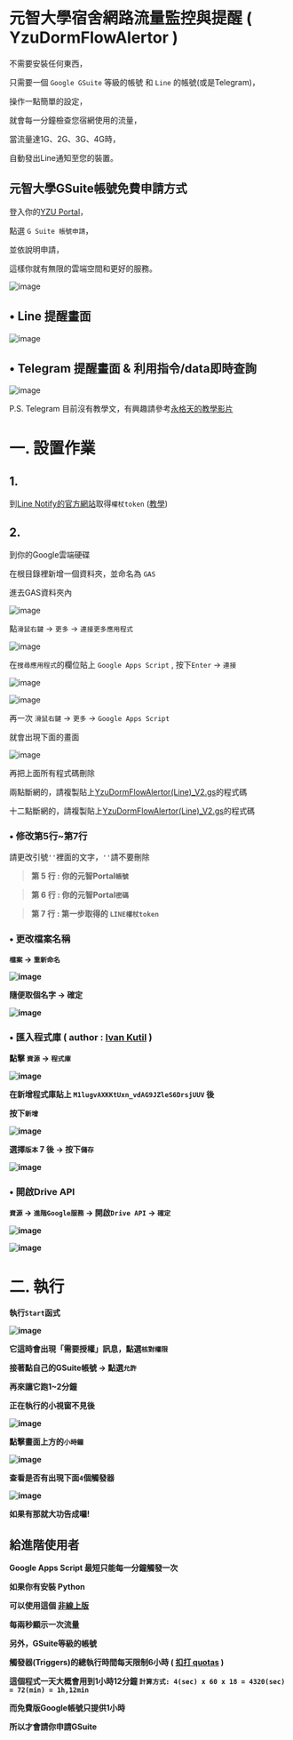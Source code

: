 元智大學宿舍網路流量監控與提醒 ( YzuDormFlowAlertor )
=========================================================

不需要安裝任何東西，

只需要一個 `Google GSuite` 等級的帳號 和 `Line` 的帳號(或是Telegram)，

操作一點簡單的設定，

就會每一分鐘檢查您宿網使用的流量，

當流量達1G、2G、3G、4G時，

自動發出Line通知至您的裝置。

## 元智大學GSuite帳號免費申請方式

登入你的[YZU Portal](https://portalx.yzu.edu.tw/PortalSocialVB/Login.aspx)，

點選 `G Suite 帳號申請`，

並依說明申請，

這樣你就有無限的雲端空間和更好的服務。

![image](https://raw.githubusercontent.com/freelze/YzuDormFlowAlertor/master/Pictures/Gsuite.png)

• Line 提醒畫面
-----------------
![image](https://raw.githubusercontent.com/freelze/YzuDormFlowAlertor/master/Pictures/LINE_demo.jpg)

• Telegram 提醒畫面 & 利用指令/data即時查詢
---------------------------------------------
![image](https://raw.githubusercontent.com/freelze/YzuDormFlowAlertor/master/Pictures/TGDemo_photo_2018-06-24_23-06-01.jpg)

P.S. Telegram 目前沒有教學文，有興趣請參考[永格天的教學影片](https://youtu.be/On9yeMtG2Wg)

# 一. 設置作業

## 1.

到[Line Notify的官方網站](https://notify-bot.line.me/zh_TW/)取得`權杖token`
([教學](http://pythonorz.blogspot.com/2017/12/python-line-notify-line-notify-line.html))

## 2.

到你的Google雲端硬碟

在根目錄裡新增一個資料夾，並命名為 `GAS` 

進去GAS資料夾內

![image](https://raw.githubusercontent.com/freelze/YzuDormFlowAlertor/master/Pictures/GAS_loc.png)

點`滑鼠右鍵` -> `更多` -> `連接更多應用程式`

![image](https://raw.githubusercontent.com/freelze/YzuDormFlowAlertor/master/Pictures/%E9%80%A3%E6%8E%A5%E6%9B%B4%E5%A4%9A%E6%87%89%E7%94%A8%E7%A8%8B%E5%BC%8F.png)

在`搜尋應用程式`的欄位貼上 `Google Apps Script` , 按下`Enter` -> `連接`

![image](https://raw.githubusercontent.com/freelze/YzuDormFlowAlertor/master/Pictures/search.png)

![image](https://raw.githubusercontent.com/freelze/YzuDormFlowAlertor/master/Pictures/%E9%80%A3%E6%8E%A5.png)

再一次 `滑鼠右鍵` -> `更多` -> `Google Apps Script`

就會出現下面的畫面

![image](https://raw.githubusercontent.com/freelze/YzuDormFlowAlertor/master/Pictures/GAS.png)

再把上面所有程式碼刪除

兩點斷網的，請複製貼上[YzuDormFlowAlertor(Line)_V2.gs](/YzuDormFlowAlertor(Line)_V2.gs)的程式碼

十二點斷網的，請複製貼上[YzuDormFlowAlertor(Line)_V2.gs](/YzuDormFlowAlertor(Line)_V2.gs)的程式碼

### • 修改第5行~第7行

請更改引號`''`裡面的文字，`''`請不要刪除

  > <strong>第 5 行 : 你的元智Portal`帳號`

  > 第 6 行 : 你的元智Portal`密碼`

  > 第 7 行 : 第一步取得的 `LINE權杖token`<strong>
  
### • 更改檔案名稱

`檔案` -> ` 重新命名 `

![image](https://raw.githubusercontent.com/freelze/YzuDormFlowAlertor/master/Pictures/rename.png)

隨便取個名字 -> 確定

![image](https://raw.githubusercontent.com/freelze/YzuDormFlowAlertor/master/Pictures/name.png)

### • 匯入程式庫 ( author : [Ivan Kutil](https://www.kutil.org/2016/01/easy-data-scrapping-with-google-apps.html) )

點擊 `資源` -> `程式庫`

![image](https://raw.githubusercontent.com/freelze/YzuDormFlowAlertor/master/Pictures/2.png)

在新增程式庫貼上 `M1lugvAXKKtUxn_vdAG9JZleS6DrsjUUV` 後

按下`新增`

![image](https://raw.githubusercontent.com/freelze/YzuDormFlowAlertor/master/Pictures/3.png)

選擇`版本` 7 後 -> 按下`儲存`

![image](https://raw.githubusercontent.com/freelze/YzuDormFlowAlertor/master/Pictures/4.png)

### • 開啟Drive API

`資源` -> `進階Google服務` -> 開啟`Drive API` -> `確定`

![image](https://raw.githubusercontent.com/freelze/YzuDormFlowAlertor/master/Pictures/resouce_googleServie.png)

![image](https://raw.githubusercontent.com/freelze/YzuDormFlowAlertor/master/Pictures/DriveAPI.png)

# 二. 執行

執行`Start`函式

![image](https://raw.githubusercontent.com/freelze/YzuDormFlowAlertor/master/Pictures/Start.png)

它這時會出現「需要授權」訊息，點選`核對權限`

接著點自己的GSuite帳號 -> 點選`允許`

再來讓它跑1~2分鐘

正在執行的小視窗不見後

![image](https://raw.githubusercontent.com/freelze/YzuDormFlowAlertor/master/Pictures/%E6%AD%A3%E5%9C%A8%E5%9F%B7%E8%A1%8C.png)

點擊畫面上方的`小時鐘`

![image](https://raw.githubusercontent.com/freelze/YzuDormFlowAlertor/master/Pictures/Scheduler.png)

查看是否有出現下面`4`個觸發器

![image](https://raw.githubusercontent.com/freelze/YzuDormFlowAlertor/master/Pictures/TriggersList_2.png)

如果有那就大功告成囉!

## 給進階使用者 

Google Apps Script 最短只能每一分鐘觸發一次

如果你有安裝 Python

可以使用這個 [非線上版](https://gist.github.com/freelze/8727a16f020baf98fd6ab02cc9c23731)

每兩秒顯示一次流量

另外，GSuite等級的帳號

觸發器(Triggers)的總執行時間每天限制6小時 ( [扣打 quotas](https://script.google.com/dashboard) )

這個程式一天大概會用到1小時12分鐘 `計算方式: 4(sec) x 60 x 18 = 4320(sec) = 72(min) = 1h,12min`

而免費版Google帳號只提供1小時

所以才會請你申請GSuite

